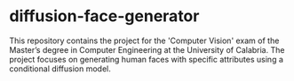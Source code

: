 # diffusion-face-generator
This repository contains the project for the 'Computer Vision' exam of the Master’s degree in Computer Engineering at the University of Calabria. The project focuses on generating human faces with specific attributes using a conditional diffusion model.
